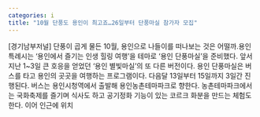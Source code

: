 ```yaml
---
categories: i
title: "10월 단풍도 용인이 최고죠…26일부터 단풍마실 참가자 모집"
---
```

[경기남부저널] 단풍이 곱게 물든 10월, 용인으로 나들이를 떠나보는 것은 어떨까.용인특례시는 ‘용인에서 즐기는 인생 힐링 여행’을 테마로 ‘용인 단풍마실’을 준비했다. 앞서 지난 1~3일 큰 호응을 얻었던 ‘용인 별빛마실’의 또 다른 버전이다. 용인 단풍마실은 버스를 타고 용인의 곳곳을 여행하는 프로그램이다. 다음달 13일부터 15일까지 3일간 진행된다. 버스는 용인시청역에서 출발해 용인농촌테마파크로 향한다. 농촌테마파크에서는 국화축제를 즐기며 식사도 하고 공기정화 기능이 있는 코르크 화분을 만드는 체험도 한다. 이어 인근에 위치